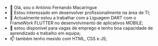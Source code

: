 - 👋 Olá, sou o António Fernando Macaringue
- 👀 Estou interessado em desenvolver profissionalmente na área de TI;
- 🌱 Actualmente estou a trabalhar com a Liguagem DART com o FrameWork FLUTTER no desenvolvimento de aplicativos MOBILE;
- 💞️ estou disponivel para vagas de emprego e tenho boa capacidade de aprendizado e trabalho em equipa;
- 📫 também tenho mexido com HTML, CSS e JS;

